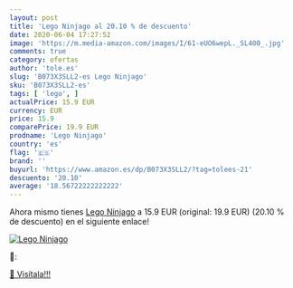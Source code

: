 ```yaml
---
layout: post
title: 'Lego Ninjago al 20.10 % de descuento'
date: 2020-06-04 17:27:52
image: 'https://m.media-amazon.com/images/I/61-eUO6wepL._SL400_.jpg'
comments: true
category: ofertas
author: 'tole.es'
slug: 'B073X3SLL2-es Lego Ninjago'
sku: 'B073X3SLL2-es'
tags: [ 'lego', ]
actualPrice: 15.9 EUR
currency: EUR
price: 15.9
comparePrice: 19.9 EUR
prodname: 'Lego Ninjago'
country: 'es'
flag: '🇪🇸'
brand: ''
buyurl: 'https://www.amazon.es/dp/B073X3SLL2/?tag=tolees-21'
descuento: '20.10'
average: '18.56722222222222'
---
```


Ahora mismo tienes [Lego Ninjago](https://www.amazon.es/dp/B073X3SLL2/?tag=tolees-21) a 15.9 EUR (original: 19.9 EUR) (20.10 %  de descuento) en el siguiente enlace!

[![Lego Ninjago](https://m.media-amazon.com/images/I/61-eUO6wepL._SL400_.jpg)](https://www.amazon.es/dp/B073X3SLL2/?tag=tolees-21)

🔎:


[🛒 Visítala!!!](https://www.amazon.es/dp/B073X3SLL2/?tag=tolees-21)
